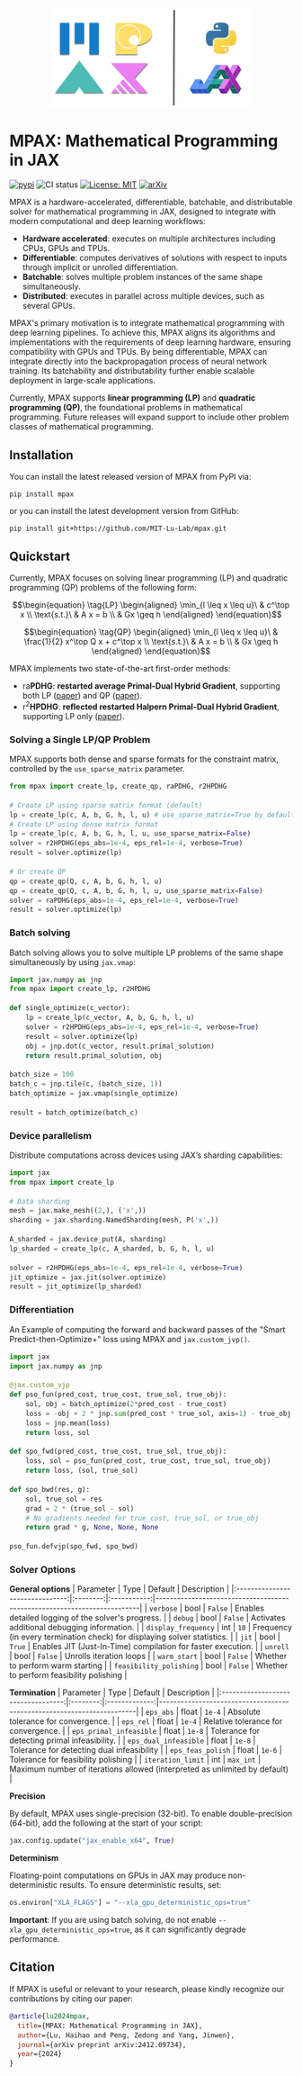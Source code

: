 <p align="center">
  <img src="https://github.com/MIT-Lu-Lab/mpax/blob/main/docs/mpax.png" alt="MPAX" width="360">
</p>

# MPAX: Mathematical Programming in JAX

[![pypi](https://img.shields.io/pypi/v/mpax.svg?color=brightgreen)](https://pypi.org/pypi/mpax/)
![CI status](https://github.com/MIT-Lu-Lab/MPAX/actions/workflows/test.yml/badge.svg?branch=main)
[![License: MIT](https://img.shields.io/badge/License-MIT-yellow.svg)](https://github.com/MIT-Lu-Lab/MPAX/blob/main/LICENSE)
[![arXiv](https://img.shields.io/badge/arXiv-2412.09734-B31B1B.svg)](https://arxiv.org/abs/2412.09734)

MPAX is a hardware-accelerated, differentiable, batchable, and distributable solver for mathematical programming in JAX, designed to integrate with modern computational and deep learning workflows:

- **Hardware accelerated**: executes on multiple architectures including CPUs, GPUs and TPUs.
- **Differentiable**: computes derivatives of solutions with respect to inputs through implicit or unrolled differentiation.
- **Batchable**: solves multiple problem instances of the same shape simultaneously.
- **Distributed**: executes in parallel across multiple devices, such as several GPUs.

MPAX's primary motivation is to integrate mathematical programming with deep learning pipelines. To achieve this, MPAX aligns its algorithms and implementations with the requirements of deep learning hardware, ensuring compatibility with GPUs and TPUs. By being differentiable, MPAX can integrate directly into the backpropagation process of neural network training. Its batchability and distributability further enable scalable deployment in large-scale applications. 

Currently, MPAX supports **linear programming (LP)** and **quadratic programming (QP)**, the foundational problems in mathematical programming. Future releases will expand support to include other problem classes of mathematical programming.

## Installation

You can install the latest released version of MPAX from PyPI via:
```
pip install mpax
```
or you can install the latest development version from GitHub:
```
pip install git+https://github.com/MIT-Lu-Lab/mpax.git
```

## Quickstart

Currently, MPAX focuses on solving linear programming (LP) and quadratic programming (QP) problems of the following form:

```math
\begin{equation}
\tag{LP}
\begin{aligned}
\min_{l \leq x \leq u}\ & c^\top x \\
\text{s.t.}\ & A x = b \\
& Gx \geq h
\end{aligned}
\end{equation}
```

```math
\begin{equation}
\tag{QP}
\begin{aligned}
\min_{l \leq x \leq u}\ & \frac{1}{2} x^\top Q x + c^\top x \\
\text{s.t.}\ & A x = b \\
& Gx \geq h
\end{aligned}
\end{equation}
```

MPAX implements two state-of-the-art first-order methods:
* $\boldsymbol{\mathrm{ra}}$**PDHG**: **restarted average Primal-Dual Hybrid Gradient**, supporting both LP ([paper](https://arxiv.org/abs/2311.12180)) and QP ([paper](https://arxiv.org/abs/2311.07710)). 
* $\boldsymbol{\mathrm{r^2}}$**HPDHG**: **reflected restarted Halpern Primal-Dual Hybrid Gradient**, supporting LP only ([paper](https://arxiv.org/abs/2407.16144)).

### Solving a Single LP/QP Problem
MPAX supports both dense and sparse formats for the constraint matrix, controlled by the `use_sparse_matrix` parameter.
```python
from mpax import create_lp, create_qp, raPDHG, r2HPDHG

# Create LP using sparse matrix format (default)
lp = create_lp(c, A, b, G, h, l, u) # use_sparse_matrix=True by default
# Create LP using dense matrix format
lp = create_lp(c, A, b, G, h, l, u, use_sparse_matrix=False)
solver = r2HPDHG(eps_abs=1e-4, eps_rel=1e-4, verbose=True)
result = solver.optimize(lp)

# Or create QP
qp = create_qp(Q, c, A, b, G, h, l, u)
qp = create_qp(Q, c, A, b, G, h, l, u, use_sparse_matrix=False)
solver = raPDHG(eps_abs=1e-4, eps_rel=1e-4, verbose=True)
result = solver.optimize(lp)
```

### Batch solving
Batch solving allows you to solve multiple LP problems of the same shape simultaneously by using `jax.vmap`:
```python
import jax.numpy as jnp
from mpax import create_lp, r2HPDHG

def single_optimize(c_vector):
    lp = create_lp(c_vector, A, b, G, h, l, u)
    solver = r2HPDHG(eps_abs=1e-4, eps_rel=1e-4, verbose=True)
    result = solver.optimize(lp)
    obj = jnp.dot(c_vector, result.primal_solution)
    return result.primal_solution, obj

batch_size = 100
batch_c = jnp.tile(c, (batch_size, 1))
batch_optimize = jax.vmap(single_optimize)

result = batch_optimize(batch_c)
```

### Device parallelism
Distribute computations across devices using JAX’s sharding capabilities:

```python
import jax
from mpax import create_lp

# Data sharding
mesh = jax.make_mesh((2,), ('x',))
sharding = jax.sharding.NamedSharding(mesh, P('x',))

A_sharded = jax.device_put(A, sharding)
lp_sharded = create_lp(c, A_sharded, b, G, h, l, u)

solver = r2HPDHG(eps_abs=1e-4, eps_rel=1e-4, verbose=True)
jit_optimize = jax.jit(solver.optimize)
result = jit_optimize(lp_sharded)
```

### Differentiation
An Example of computing the forward and backward passes of the "Smart Predict-then-Optimize+" loss using MPAX and `jax.custom_jvp()`.
```python
import jax
import jax.numpy as jnp

@jax.custom_vjp
def pso_fun(pred_cost, true_cost, true_sol, true_obj):
    sol, obj = batch_optimize(2*pred_cost - true_cost)
    loss = -obj + 2 * jnp.sum(pred_cost * true_sol, axis=1) - true_obj
    loss = jnp.mean(loss)
    return loss, sol

def spo_fwd(pred_cost, true_cost, true_sol, true_obj):
    loss, sol = pso_fun(pred_cost, true_cost, true_sol, true_obj)
    return loss, (sol, true_sol)

def spo_bwd(res, g):
    sol, true_sol = res
    grad = 2 * (true_sol - sol)
    # No gradients needed for true_cost, true_sol, or true_obj
    return grad * g, None, None, None

pso_fun.defvjp(spo_fwd, spo_bwd)
```

### Solver Options

**General options**
| Parameter                     | Type   | Default   | Description                                                             |
|:-------------------------------:|:--------:|:-----------:|-------------------------------------------------------------------------|
| `verbose`                    | bool   | `False`   | Enables detailed logging of the solver's progress.                     |
| `debug`                      | bool   | `False`   | Activates additional debugging information.                            |
| `display_frequency`          | int    | `10`      | Frequency (in every termination check) for displaying solver statistics.            |
| `jit`                        | bool   | `True`    | Enables JIT (Just-In-Time) compilation for faster execution.            |
| `unroll`                     | bool   | `False`   | Unrolls iteration loops  |
| `warm_start`                 | bool   | `False`   | Whether to perform warm starting  |
| `feasibility_polishing`      | bool   | `False`   | Whether to perform feasibility polishing  |

**Termination**
| Parameter                        | Type   | Default     | Description                                                           |
|:----------------------------------:|:--------:|:-------------:|-----------------------------------------------------------------------|
| `eps_abs`                       | float  | `1e-4`      | Absolute tolerance for convergence.                                   |
| `eps_rel`                       | float  | `1e-4`      | Relative tolerance for convergence.                                   |
| `eps_primal_infeasible`         | float  | `1e-8`      | Tolerance for detecting primal infeasibility.                         |
| `eps_dual_infeasible`           | float  | `1e-8`      | Tolerance for detecting dual infeasibility                           |
| `eps_feas_polish`               | float  | `1e-6`      | Tolerance for feasibility polishing |
| `iteration_limit`               | int    | `max_int`   | Maximum number of iterations allowed (interpreted as unlimited by default) |

**Precision**

By default, MPAX uses single-precision (32-bit). To enable double-precision (64-bit), add the following at the start of your script:

```python
jax.config.update("jax_enable_x64", True)
```

**Determinism**

Floating-point computations on GPUs in JAX may produce non-deterministic results. To ensure deterministic results, set:
```python
os.environ["XLA_FLAGS"] = "--xla_gpu_deterministic_ops=true"
```
**Important**: If you are using batch solving, do not enable `--xla_gpu_deterministic_ops=true`, as it can significantly degrade performance.

## Citation
If MPAX is useful or relevant to your research, please kindly recognize our contributions by citing our paper:
```bibtex
@article{lu2024mpax,
  title={MPAX: Mathematical Programming in JAX},
  author={Lu, Haihao and Peng, Zedong and Yang, Jinwen},
  journal={arXiv preprint arXiv:2412.09734},
  year={2024}
}
```